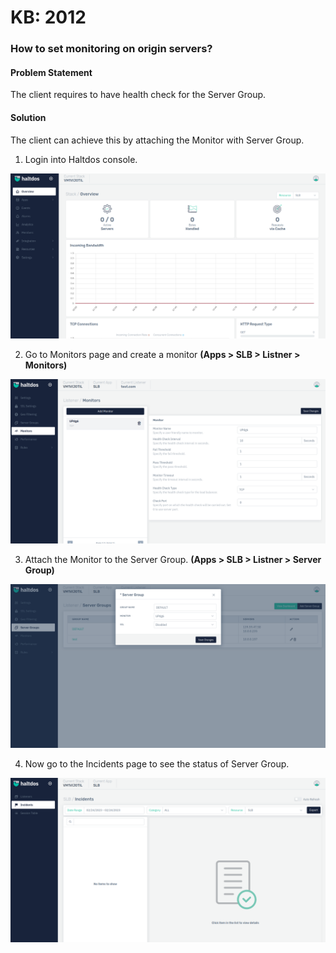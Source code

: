 # KB: 2012

### **How to set monitoring on origin servers?**

#### **Problem Statement**

The client requires to have health check for the Server Group.

#### **Solution**

The client can achieve this by attaching the Monitor with Server Group.

1. Login into Haltdos console.

![](/img/adc/v7/kb/overview_kb_2012_1.png)

2. Go to Monitors page and create a monitor **(Apps > SLB > Listner > Monitors)**

![](/img/adc/v7/kb/monitor_kb_2012_2.png)

3. Attach the Monitor to the Server Group. **(Apps > SLB > Listner > Server Group)**

![](/img/adc/v7/kb/server_kb_2012_3.png)

4. Now go to the Incidents page to see the status of Server Group.

![](/img/adc/v7/kb/incident_kb_2012_4.png)

